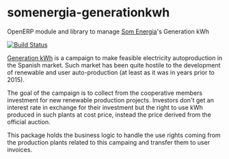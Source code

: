 # somenergia-generationkwh

OpenERP module and library to manage [Som Energia]'s Generation kWh

[![Build Status](https://travis-ci.org/Som-Energia/somenergia-generationkwh.svg?branch=master)](https://travis-ci.org/Som-Energia/somenergia-generationkwh)

[Generation kWh] is a campaign to make feasible electricity autoproduction
in the Spanish market.
Such market has been quite hostile to the development of renewable and
user auto-production (at least as it was in years prior to 2015).

[Generation kWh]:https://generationkwh.org
[Som Energia]:https://somenergia.coop

The goal of the campaign is to collect from the cooperative members
investment for new renewable production projects.
Investors don't get an interest rate in exchange for their investment
but the right to use kWh produced in such plants at cost price,
instead the price derived from the official auction.

This package holds the business logic to handle the use rights
coming from the production plants related to this campaing and
transfer them to user invoices.




